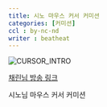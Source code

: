 ```yaml
---
title: 시노 마우스 커서 커미션
categories: [커미션]
ccl : by-nc-nd
writer : beatheat
---
```


![CURSOR_INTRO](https://cdn.discordapp.com/attachments/987651683687481394/1023205886845526016/Sample.gif)

[채린님 방송 링크](https://www.twitch.tv/xino_virtual)

시노님 마우스 커서 커미션
